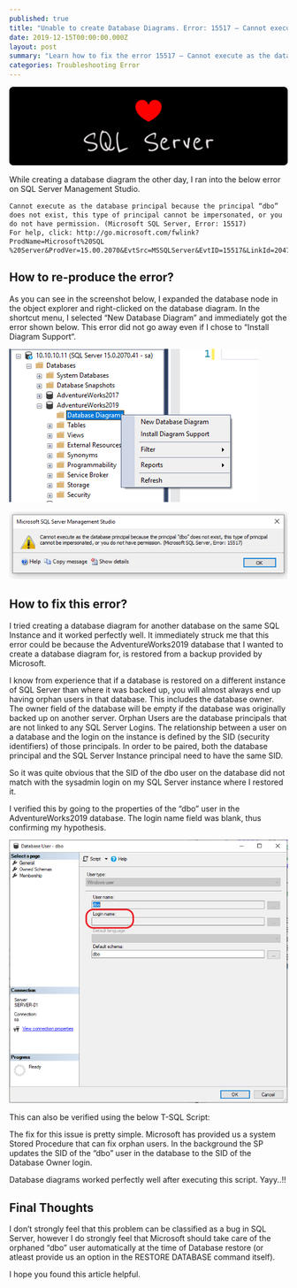 ```yaml
---
published: true
title: "Unable to create Database Diagrams. Error: 15517 – Cannot execute as the database principal because the principal “dbo” does not exist…"
date: 2019-12-15T00:00:00.000Z
layout: post
summary: "Learn how to fix the error 15517 – Cannot execute as the database principal..."
categories: Troubleshooting Error
---
```

![Background](/img/love-sql-server.png)

While creating a database diagram the other day, I ran into the below error on SQL Server Management Studio.

```
Cannot execute as the database principal because the principal “dbo” does not exist, this type of principal cannot be impersonated, or you do not have permission. (Microsoft SQL Server, Error: 15517)
For help, click: http://go.microsoft.com/fwlink?ProdName=Microsoft%20SQL
%20Server&ProdVer=15.00.2070&EvtSrc=MSSQLServer&EvtID=15517&LinkId=20476
```

## How to re-produce the error?

As you can see in the screenshot below, I expanded the database node in the object explorer and right-clicked on the database diagram. In the shortcut menu, I selected “New Database Diagram” and immediately got the error shown below. This error did not go away even if I chose to “Install Diagram Support“.

![Database Diagram Menu in SSMS](/img/posts/2019-12-15-Unable-to-create-Database-Diagrams-Error-15517/01-New-Database-Diagram.png)

![Error Message](/img/posts/2019-12-15-Unable-to-create-Database-Diagrams-Error-15517/02-Cannot-execute-because-the-database-principal-dbo.png)


## How to fix this error?

I tried creating a database diagram for another database on the same SQL Instance and it worked perfectly well. It immediately struck me that this error could be because the AdventureWorks2019 database that I wanted to create a database diagram for, is restored from a backup provided by Microsoft.

I know from experience that if a database is restored on a different instance of SQL Server than where it was backed up, you will almost always end up having orphan users in that database. This includes the database owner. The owner field of the database will be empty if the database was originally backed up on another server. Orphan Users are the database principals that are not linked to any SQL Server Logins. The relationship between a user on a database and the login on the instance is defined by the SID (security identifiers) of those principals. In order to be paired, both the database principal and the SQL Server Instance principal need to have the same SID.

So it was quite obvious that the SID of the dbo user on the database did not match with the sysadmin login on my SQL Server instance where I restored it.

I verified this by going to the properties of the “dbo” user in the AdventureWorks2019 database. The login name field was blank, thus confirming my hypothesis.

![Orphan User dbo](/img/posts/2019-12-15-Unable-to-create-Database-Diagrams-Error-15517/03-Orphan-user-dbo.png)

This can also be verified using the below T-SQL Script:

<script src="https://gist.github.com/relationaldba/2c3efa0b19cd7d9bced52bb56a0701a6.js"></script>

The fix for this issue is pretty simple. Microsoft has provided us a system Stored Procedure that can fix orphan users. In the background the SP updates the SID of the “dbo” user in the database to the SID of the Database Owner login.

<script src="https://gist.github.com/relationaldba/01f5d484868de1fba3f74f98a5719ae7.js"></script>

Database diagrams worked perfectly well after executing this script. Yayy..!!

## Final Thoughts

I don’t strongly feel that this problem can be classified as a bug in SQL Server, however I do strongly feel that Microsoft should take care of the orphaned “dbo” user automatically at the time of Database restore (or atleast provide us an option in the RESTORE DATABASE command itself).

I hope you found this article helpful.